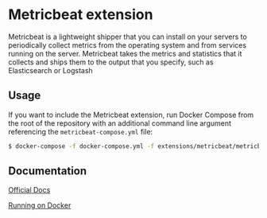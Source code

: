 # Metricbeat extension

Metricbeat is a lightweight shipper that you can install on your servers to periodically collect metrics from the operating system and from services running on the server. Metricbeat takes the metrics and statistics that it collects and ships them to the output that you specify, such as Elasticsearch or Logstash

## Usage

If you want to include the Metricbeat extension, run Docker Compose from the root of the repository with an additional
command line argument referencing the `metricbeat-compose.yml` file:

```bash
$ docker-compose -f docker-compose.yml -f extensions/metricbeat/metricbeat-compose.yml up
```

## Documentation

[Official Docs](https://www.elastic.co/guide/en/beats/metricbeat/current/metricbeat-overview.html)

[Running on Docker](https://www.elastic.co/guide/en/beats/metricbeat/current/running-on-docker.html)

